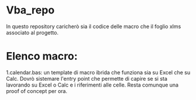 # Vba_repo

In questo repository caricherò sia il codice  delle macro che il foglio xlms associato al progetto.
# Elenco macro:
   
   1.calendar.bas: un template di macro ibrida che funziona sia su Excel che su Calc. 
   Dovrò sistemare l'entry point che permette di capire se si sta lavorando su Excel o Calc e i riferimenti alle celle.
   Resta comunque una proof of concept per ora.
